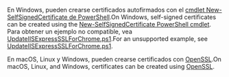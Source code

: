 <span data-ttu-id="9e4f9-101">En Windows, pueden crearse certificados autofirmados con el [cmdlet New-SelfSignedCertificate de PowerShell](/powershell/module/pkiclient/new-selfsignedcertificate?view=win10-ps).</span><span class="sxs-lookup"><span data-stu-id="9e4f9-101">On Windows, self-signed certificates can be created using the [New-SelfSignedCertificate PowerShell cmdlet](/powershell/module/pkiclient/new-selfsignedcertificate?view=win10-ps).</span></span> <span data-ttu-id="9e4f9-102">Para obtener un ejemplo no compatible, vea [UpdateIISExpressSSLForChrome.ps1](https://github.com/dotnet/AspNetCore.Docs/tree/master/aspnetcore/includes/make-x509-cert/UpdateIISExpressSSLForChrome.ps1).</span><span class="sxs-lookup"><span data-stu-id="9e4f9-102">For an unsupported example, see [UpdateIISExpressSSLForChrome.ps1](https://github.com/dotnet/AspNetCore.Docs/tree/master/aspnetcore/includes/make-x509-cert/UpdateIISExpressSSLForChrome.ps1).</span></span>

<span data-ttu-id="9e4f9-103">En macOS, Linux y Windows, pueden crearse certificados con [OpenSSL](https://www.openssl.org/).</span><span class="sxs-lookup"><span data-stu-id="9e4f9-103">On macOS, Linux, and Windows, certificates can be created using [OpenSSL](https://www.openssl.org/).</span></span>
